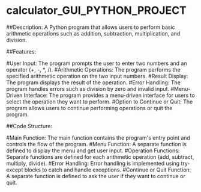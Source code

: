 # calculator_GUI_PYTHON_PROJECT

##Description:
A Python program that allows users to perform basic arithmetic operations such as addition, subtraction, multiplication, and division.

##Features:

#User Input: 
The program prompts the user to enter two numbers and an operator (+, -, *, /).
#Arithmetic Operations: 
The program performs the specified arithmetic operation on the two input numbers.
#Result Display: 
The program displays the result of the operation.
#Error Handling:
The program handles errors such as division by zero and invalid input.
#Menu-Driven Interface:
The program provides a menu-driven interface for users to select the operation they want to perform.
#Option to Continue or Quit: 
The program allows users to continue performing operations or quit the program.

##Code Structure:

#Main Function:
The main function contains the program's entry point and controls the flow of the program.
#Menu Function:
A separate function is defined to display the menu and get user input.
#Operation Functions: 
Separate functions are defined for each arithmetic operation (add, subtract, multiply, divide).
#Error Handling:
Error handling is implemented using try-except blocks to catch and handle exceptions.
#Continue or Quit Function: 
A separate function is defined to ask the user if they want to continue or quit.

